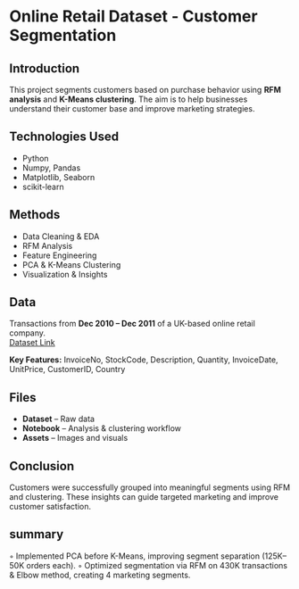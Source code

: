 # Online Retail Dataset - Customer Segmentation  

## Introduction  
This project segments customers based on purchase behavior using **RFM analysis** and **K-Means clustering**. The aim is to help businesses understand their customer base and improve marketing strategies.  

## Technologies Used  
- Python  
- Numpy, Pandas  
- Matplotlib, Seaborn  
- scikit-learn  

## Methods  
- Data Cleaning & EDA  
- RFM Analysis  
- Feature Engineering  
- PCA & K-Means Clustering  
- Visualization & Insights  

## Data  
Transactions from **Dec 2010 – Dec 2011** of a UK-based online retail company.  
[Dataset Link](https://archive.ics.uci.edu/ml/datasets/online+retail)  

**Key Features:** InvoiceNo, StockCode, Description, Quantity, InvoiceDate, UnitPrice, CustomerID, Country  

## Files  
- **Dataset** – Raw data  
- **Notebook** – Analysis & clustering workflow  
- **Assets** – Images and visuals  

## Conclusion  
Customers were successfully grouped into meaningful segments using RFM and clustering. These insights can guide targeted marketing and improve customer satisfaction.  
## summary
◦ Implemented PCA before K-Means, improving segment separation (125K–50K orders each).
◦ Optimized segmentation via RFM on 430K transactions & Elbow method, creating 4 marketing segments.
